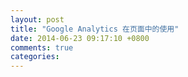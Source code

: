 ```yaml
---
layout: post
title: "Google Analytics 在页面中的使用"
date: 2014-06-23 09:17:10 +0800
comments: true
categories: 
---
```


